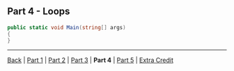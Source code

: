 Part 4 - Loops
---

```cs
public static void Main(string[] args)
{
}
```

---

[Back](ReadMe.md)
| [Part 1](Part%201.md)
| [Part 2](Part%202.md)
| [Part 3](Part%203.md)
| **Part 4**
| [Part 5](Part%205.md)
| [Extra Credit](Extra%20Credit.md)
